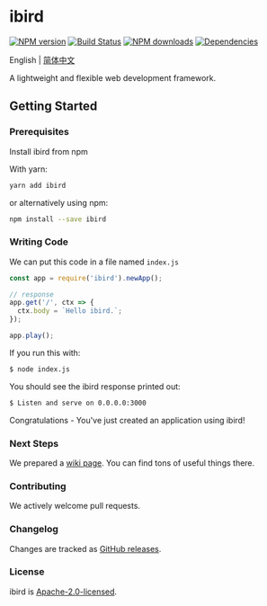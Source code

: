 # ibird

[![NPM version](https://img.shields.io/npm/v/ibird.svg?style=flat)](https://npmjs.org/package/ibird)
[![Build Status](https://img.shields.io/travis/yinfxs/ibird.svg?style=flat)](https://travis-ci.org/yinfxs/ibird)
[![NPM downloads](http://img.shields.io/npm/dm/ibird.svg?style=flat)](https://npmjs.org/package/ibird)
[![Dependencies](https://david-dm.org/yinfxs/ibird.svg)](https://david-dm.org/yinfxs/ibird)

English | [简体中文](https://zhuanlan.zhihu.com/p/30961351)

A lightweight and flexible web development framework.

## Getting Started


### Prerequisites

Install ibird from npm

With yarn:

```sh
yarn add ibird
```

or alternatively using npm:

```sh
npm install --save ibird
```

### Writing Code

We can put this code in a file named `index.js`

```js
const app = require('ibird').newApp();

// response
app.get('/', ctx => {
  ctx.body = `Hello ibird.`;
});

app.play();
```

If you run this with:

```bash
$ node index.js
```

You should see the ibird response printed out:

```bash
$ Listen and serve on 0.0.0.0:3000
```

Congratulations - You've just created an application using ibird!

### Next Steps

We prepared a [wiki page](https://github.com/yinfxs/ibird/wiki). You can find tons of useful things there.

### Contributing

We actively welcome pull requests.

### Changelog

Changes are tracked as [GitHub releases](https://github.com/yinfxs/ibird/releases).

### License

ibird is [Apache-2.0-licensed](https://github.com/yinfxs/ibird/blob/master/LICENSE).
